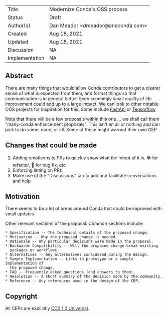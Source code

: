 <table>
<tr><td> Title </td><td> Modernize Conda's OSS process</td>
<tr><td> Status </td><td> Draft </td></tr>
<tr><td> Author(s) </td><td> Dan Meador &lt;dmeador@anaconda.com&gt;</td></tr>
<tr><td> Created </td><td> Aug 18, 2021</td></tr>
<tr><td> Updated </td><td> Aug 18, 2021</td></tr>
<tr><td> Discussion </td><td> NA</td></tr>
<tr><td> Implementation </td><td> NA</td></tr>
</table>

## Abstract

There are many things that would allow Conda contributors to get a clearer sense of what is expected from them, and format things so that communication is in general better. Even seemingly small quality of life improvement could add up to a large impact. We can look to other notable OOS projects for inspiration for this. Some include [FastApi](https://github.com/tiangolo/fastapi) or [Tensorflow ](https://github.com/tensorflow/tensorflow)

Note that there will be a few proposals within this one ... we shall call them "many-conda enhancement proposals". This isn't an all or nothing and can pick to do some, none, or all. Some of these might warrant their own CEP


## Changes that could be made

1. Adding emoticons to PRs to quickly show what the intent of it is. 🛠️ for refactor, 🐛 for bug fix, etc
2. Enforcing linting on PRs
3. Make use of the "Discussions" tab to add and facilitate conversations and help

## Motivation 

There seems to be a lot of areas around Conda that could be improved with small updates

Other relevant sections of the proposal.  Common sections include:

    * Specification -- The technical details of the proposed change.
    * Motivation -- Why the proposed change is needed.
    * Rationale -- Why particular decisions were made in the proposal.
    * Backwards Compatibility -- Will the proposed change break existing
      packages or workflows.
    * Alternatives -- Any alternatives considered during the design.
    * Sample Implementation -- Links to prototype or a sample implementation of
      the proposed change.
    * FAQ -- Frequently asked questions (and answers to them).
    * Resolution -- A short summary of the decision made by the community.
    * Reference -- Any references used in the design of the CEP.

## Copyright

All CEPs are explicitly [CC0 1.0 Universal](https://creativecommons.org/publicdomain/zero/1.0/).
